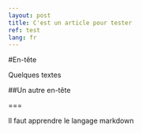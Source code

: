 ```yaml
---
layout: post
title: C'est un article pour tester
ref: test
lang: fr
---
```


#En-tête

Quelques textes

##Un autre en-tête 

===

Il faut apprendre le langage markdown

